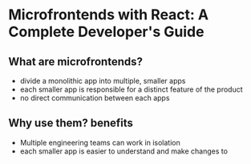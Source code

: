 # Microfrontends with React: A Complete Developer's Guide

## What are microfrontends?

- divide a monolithic app into multiple, smaller apps
- each smaller app is responsible for a distinct feature of the product
- no direct communication between each apps

## Why use them? benefits

- Multiple engineering teams can work in isolation
- each smaller app is easier to understand and make changes to

